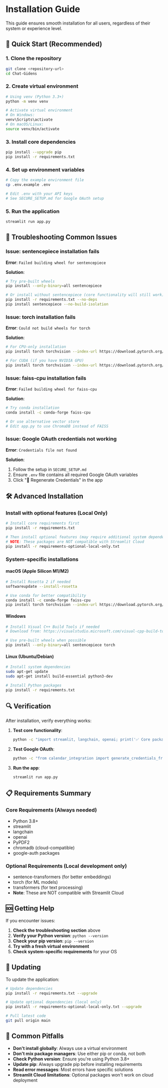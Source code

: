 # Installation Guide

This guide ensures smooth installation for all users, regardless of their system or experience level.

## 🚀 Quick Start (Recommended)

### 1. Clone the repository
```bash
git clone <repository-url>
cd Chat-Gidens
```

### 2. Create virtual environment
```bash
# Using venv (Python 3.3+)
python -m venv venv

# Activate virtual environment
# On Windows:
venv\Scripts\activate
# On macOS/Linux:
source venv/bin/activate
```

### 3. Install core dependencies
```bash
pip install --upgrade pip
pip install -r requirements.txt
```

### 4. Set up environment variables
```bash
# Copy the example environment file
cp .env.example .env

# Edit .env with your API keys
# See SECURE_SETUP.md for Google OAuth setup
```

### 5. Run the application
```bash
streamlit run app.py
```

## 🔧 Troubleshooting Common Issues

### Issue: sentencepiece installation fails
**Error**: `Failed building wheel for sentencepiece`

**Solution**: 
```bash
# Try pre-built wheels
pip install --only-binary=all sentencepiece

# Or install without sentencepiece (core functionality will still work)
pip install -r requirements.txt --no-deps
pip install sentencepiece --no-build-isolation
```

### Issue: torch installation fails
**Error**: `Could not build wheels for torch`

**Solution**:
```bash
# For CPU-only installation
pip install torch torchvision --index-url https://download.pytorch.org/whl/cpu

# For CUDA (if you have NVIDIA GPU)
pip install torch torchvision --index-url https://download.pytorch.org/whl/cu118
```

### Issue: faiss-cpu installation fails
**Error**: `Failed building wheel for faiss-cpu`

**Solution**:
```bash
# Try conda installation
conda install -c conda-forge faiss-cpu

# Or use alternative vector store
# Edit app.py to use ChromaDB instead of FAISS
```

### Issue: Google OAuth credentials not working
**Error**: `Credentials file not found`

**Solution**:
1. Follow the setup in `SECURE_SETUP.md`
2. Ensure `.env` file contains all required Google OAuth variables
3. Click "🔧 Regenerate Credentials" in the app

## 🛠️ Advanced Installation

### Install with optional features (Local Only)
```bash
# Install core requirements first
pip install -r requirements.txt

# Then install optional features (may require additional system dependencies)
# NOTE: These packages are NOT compatible with Streamlit Cloud
pip install -r requirements-optional-local-only.txt
```

### System-specific installations

#### macOS (Apple Silicon M1/M2)
```bash
# Install Rosetta 2 if needed
softwareupdate --install-rosetta

# Use conda for better compatibility
conda install -c conda-forge faiss-cpu
pip install torch torchvision --index-url https://download.pytorch.org/whl/cpu
```

#### Windows
```bash
# Install Visual C++ Build Tools if needed
# Download from: https://visualstudio.microsoft.com/visual-cpp-build-tools/

# Use pre-built wheels when possible
pip install --only-binary=all sentencepiece torch
```

#### Linux (Ubuntu/Debian)
```bash
# Install system dependencies
sudo apt-get update
sudo apt-get install build-essential python3-dev

# Install Python packages
pip install -r requirements.txt
```

## 🔍 Verification

After installation, verify everything works:

1. **Test core functionality**:
   ```bash
   python -c "import streamlit, langchain, openai; print('✅ Core packages imported successfully')"
   ```

2. **Test Google OAuth**:
   ```bash
   python -c "from calendar_integration import generate_credentials_from_env; print('✅ Google OAuth setup working')"
   ```

3. **Run the app**:
   ```bash
   streamlit run app.py
   ```

## 📋 Requirements Summary

### Core Requirements (Always needed)
- Python 3.8+
- streamlit
- langchain
- openai
- PyPDF2
- chromadb (cloud-compatible)
- google-auth packages

### Optional Requirements (Local development only)
- sentence-transformers (for better embeddings)
- torch (for ML models)
- transformers (for text processing)
- **Note**: These are NOT compatible with Streamlit Cloud

## 🆘 Getting Help

If you encounter issues:

1. **Check the troubleshooting section** above
2. **Verify your Python version**: `python --version`
3. **Check your pip version**: `pip --version`
4. **Try with a fresh virtual environment**
5. **Check system-specific requirements** for your OS

## 🔄 Updating

To update the application:

```bash
# Update dependencies
pip install -r requirements.txt --upgrade

# Update optional dependencies (local only)
pip install -r requirements-optional-local-only.txt --upgrade

# Pull latest code
git pull origin main
```

## 🚨 Common Pitfalls

- **Don't install globally**: Always use a virtual environment
- **Don't mix package managers**: Use either pip or conda, not both
- **Check Python version**: Ensure you're using Python 3.8+
- **Update pip**: Always upgrade pip before installing requirements
- **Read error messages**: Most errors have specific solutions
- **Streamlit Cloud limitations**: Optional packages won't work on cloud deployment 